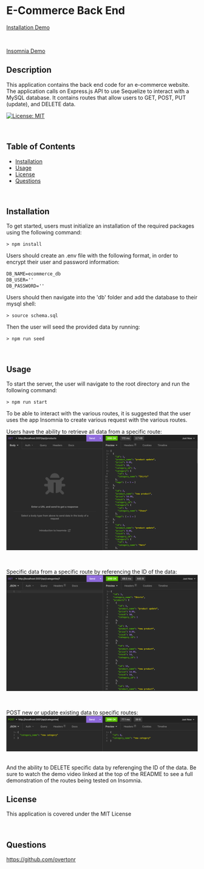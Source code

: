 
# E-Commerce Back End
[Installation Demo](https://drive.google.com/file/d/1MkZm8vAvVo8_mE6LQGZyuENIoHZGO-G3/view)

<br>

[Insomnia Demo](https://drive.google.com/file/d/15xjPessrD95KpUySeCRJp5Sx5lKSknbR/view)

## Description
This application contains the back end code for an e-commerce website. The application calls on Express.js API to use Sequelize to interact with a MySQL database. It contains routes that allow users to GET, POST, PUT (update), and DELETE data.


[![License: MIT](https://img.shields.io/badge/License-MIT-yellow.svg)](https://opensource.org/licenses/MIT)

<br>

## Table of Contents

- [Installation](#installation)
- [Usage](#usage)
- [License](#license)
- [Questions](#questions)

<br>

## Installation

To get started, users must initialize an installation of the required packages using the following command:

```
> npm install
```
Users should create an .env file with the following format, in order to encrypt their user and password information:
```
DB_NAME=ecommerce_db
DB_USER=''
DB_PASSWORD=''
```
Users should then navigate into the 'db' folder and add the database to their mysql shell:
```
> source schema.sql
```
Then the user will seed the provided data by running:

```
> npm run seed
```
<br>

## Usage
To start the server, the user will navigate to the root directory and run the following command:
```
> npm run start
```
To be able to interact with the various routes, it is suggested that the user uses the app Insomnia to create various request with the various routes.

Users have the ability to retrieve all data from a specific route:
![Get all response example](./assets/get-all-ss.png)

<br>

Specific data from a specific route by referencing the ID of the data:
![Get by ID example](./assets/get-id-ss.png)

<br>

POST new or update existing data to specific routes:
![Create new category example](./assets/create-ss.png)

<br>
And the ability to DELETE specific data by referenging the ID of the data. Be sure to watch the demo video linked at the top of the README to see a full demonstration of the routes being tested on Insomnia.


<br>

## License
This application is covered under the MIT License

<br>

## Questions
https://github.com/overtonr
